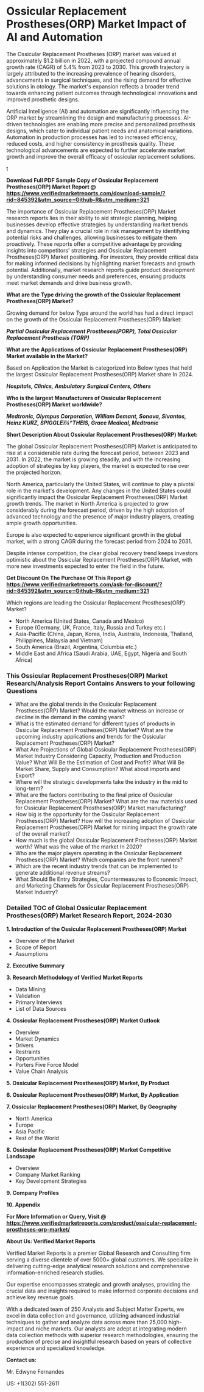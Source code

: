 <meta name="title" content="Global Ossicular Replacement Prostheses(ORP) Market Impact of AI and Automation"><meta name="description" content="The Ossicular Replacement Prostheses (ORP) market was valued at approximately $1.2 billion in 2022, with a projected compound annual growth rate (CAGR) of 5.4% from 20"><meta name="title" content="Ossicular Replacement Prostheses(ORP) Market Size, Share, Scope, Trends, Growth, Opportunities, Analysis, Forecast"><h1>Ossicular Replacement Prostheses(ORP) Market Impact of AI and Automation</h1><p>The Ossicular Replacement Prostheses (ORP) market was valued at approximately $1.2 billion in 2022, with a projected compound annual growth rate (CAGR) of 5.4% from 2023 to 2030. This growth trajectory is largely attributed to the increasing prevalence of hearing disorders, advancements in surgical techniques, and the rising demand for effective solutions in otology. The market's expansion reflects a broader trend towards enhancing patient outcomes through technological innovations and improved prosthetic designs.</p><p>Artificial Intelligence (AI) and automation are significantly influencing the ORP market by streamlining the design and manufacturing processes. AI-driven technologies are enabling more precise and personalized prosthesis designs, which cater to individual patient needs and anatomical variations. Automation in production processes has led to increased efficiency, reduced costs, and higher consistency in prosthesis quality. These technological advancements are expected to further accelerate market growth and improve the overall efficacy of ossicular replacement solutions.</p>t</p><p id="" class=""><strong>Download Full PDF Sample Copy of Ossicular Replacement Prostheses(ORP) Market Report @ <a href="https://www.verifiedmarketreports.com/download-sample/?rid=845392&utm_source=Github-R&utm_medium=321" target="_blank">https://www.verifiedmarketreports.com/download-sample/?rid=845392&utm_source=Github-R&utm_medium=321</a></strong></p><p>The importance of&nbsp;Ossicular Replacement Prostheses(ORP) Market research reports lies in their ability to aid strategic planning, helping businesses develop effective strategies by understanding market trends and dynamics. They play a crucial role in risk management by identifying potential risks and challenges, allowing businesses to mitigate them proactively. These reports offer a competitive advantage by providing insights into competitors' strategies and Ossicular Replacement Prostheses(ORP) Market positioning. For investors, they provide critical data for making informed decisions by highlighting market forecasts and growth potential. Additionally, market research reports guide product development by understanding consumer needs and preferences, ensuring products meet market demands and drive business growth.</p><p><strong>What are the&nbsp;Type driving the growth of the Ossicular Replacement Prostheses(ORP) Market?</strong></p><p id="" class="">Growing demand for below Type around the world has had a direct impact on the growth of the Ossicular Replacement Prostheses(ORP) Market:</p><em><strong>Partial Ossicular Replacement Prostheses(PORP), Total Ossicular Replacement Prosthesis (TORP)</strong></em></p><strong>What are the&nbsp;Applications&nbsp;of Ossicular Replacement Prostheses(ORP) Market available in the Market?</strong></p><p id="" class="">Based on Application the Market is categorized into Below types that held the largest Ossicular Replacement Prostheses(ORP) Market share In 2024.</p><em><strong>Hospitals, Clinics, Ambulatory Surgical Centers, Others</strong></em></p><strong>Who is the largest Manufacturers of Ossicular Replacement Prostheses(ORP) Market worldwide?</strong></p><p><em><strong>Medtronic, Olympus Corporation, William Demant, Sonova, Sivantos, Heinz KURZ, SPIGGLEï¼†THEIS, Grace Medical, Medtronic</strong></em></p><p id="" class=""><strong>Short Description About Ossicular Replacement Prostheses(ORP) Market:</strong></p><p>The global Ossicular Replacement Prostheses(ORP) Market is anticipated to rise at a considerable rate during the forecast period, between 2023 and 2031. In 2022, the market is growing steadily, and with the increasing adoption of strategies by key players, the market is expected to rise over the projected horizon.</p><p>North America, particularly the United States, will continue to play a pivotal role in the market's development. Any changes in the United States could significantly impact the Ossicular Replacement Prostheses(ORP) Market growth trends. The market in North America is projected to grow considerably during the forecast period, driven by the high adoption of advanced technology and the presence of major industry players, creating ample growth opportunities.</p><p>Europe is also expected to experience significant growth in the global market, with a strong CAGR during the forecast period from 2024 to 2031.</p><p>Despite intense competition, the clear global recovery trend keeps investors optimistic about the Ossicular Replacement Prostheses(ORP) Market, with more new investments expected to enter the field in the future.</p><p id="" class=""><strong>Get Discount On The Purchase Of This Report @ <a href="https://www.verifiedmarketreports.com/ask-for-discount/?rid=845392&utm_source=Github-R&utm_medium=321" target="_blank">https://www.verifiedmarketreports.com/ask-for-discount/?rid=845392&utm_source=Github-R&utm_medium=321</a></strong></p>Which regions are leading the Ossicular Replacement Prostheses(ORP) Market?</p><ul><li>North America (United States, Canada and Mexico)</li><li>Europe (Germany, UK, France, Italy, Russia and Turkey etc.)</li><li>Asia-Pacific (China, Japan, Korea, India, Australia, Indonesia, Thailand, Philippines, Malaysia and Vietnam)</li><li>South America (Brazil, Argentina, Columbia etc.)</li><li>Middle East and Africa (Saudi Arabia, UAE, Egypt, Nigeria and South Africa)</li></ul><h3 id="" class="">This Ossicular Replacement Prostheses(ORP) Market Research/Analysis Report Contains Answers to your following Questions</h3><ul><li>What are the global trends in the Ossicular Replacement Prostheses(ORP) Market? Would the market witness an increase or decline in the demand in the coming years?</li><li>What is the estimated demand for different types of products in Ossicular Replacement Prostheses(ORP) Market? What are the upcoming industry applications and trends for the Ossicular Replacement Prostheses(ORP) Market?</li><li>What Are Projections of Global Ossicular Replacement Prostheses(ORP) Market Industry Considering Capacity, Production and Production Value? What Will Be the Estimation of Cost and Profit? What Will Be Market Share, Supply and Consumption? What about imports and Export?</li><li>Where will the strategic developments take the industry in the mid to long-term?</li><li>What are the factors contributing to the final price of Ossicular Replacement Prostheses(ORP) Market? What are the raw materials used for Ossicular Replacement Prostheses(ORP) Market manufacturing?</li><li>How big is the opportunity for the Ossicular Replacement Prostheses(ORP) Market? How will the increasing adoption of Ossicular Replacement Prostheses(ORP) Market for mining impact the growth rate of the overall market?</li><li>How much is the global Ossicular Replacement Prostheses(ORP) Market worth? What was the value of the market In 2020?</li><li>Who are the major players operating in the Ossicular Replacement Prostheses(ORP) Market? Which companies are the front runners?</li><li>Which are the recent industry trends that can be implemented to generate additional revenue streams?</li><li>What Should Be Entry Strategies, Countermeasures to Economic Impact, and Marketing Channels for Ossicular Replacement Prostheses(ORP) Market Industry?</li></ul><h3 id="" class="">Detailed TOC of Global Ossicular Replacement Prostheses(ORP) Market Research Report, 2024-2030</h3><p id="" class=""><strong>1. Introduction of the Ossicular Replacement Prostheses(ORP) Market</strong></p><ul><li>Overview of the Market</li><li>Scope of Report</li><li>Assumptions</li></ul><p id="" class=""><strong>2. Executive Summary</strong></p><p id="" class=""><strong>3. Research Methodology of Verified Market Reports</strong></p><ul><li>Data Mining</li><li>Validation</li><li>Primary Interviews</li><li>List of Data Sources</li></ul><p id="" class=""><strong>4. Ossicular Replacement Prostheses(ORP) Market Outlook</strong></p><ul><li>Overview</li><li>Market Dynamics</li><li>Drivers</li><li>Restraints</li><li>Opportunities</li><li>Porters Five Force Model</li><li>Value Chain Analysis</li></ul><p id="" class=""><strong>5. Ossicular Replacement Prostheses(ORP) Market, By Product</strong></p><p id="" class=""><strong>6. Ossicular Replacement Prostheses(ORP) Market, By Application</strong></p><p id="" class=""><strong>7. Ossicular Replacement Prostheses(ORP) Market, By Geography</strong></p><ul><li>North America</li><li>Europe</li><li>Asia Pacific</li><li>Rest of the World</li></ul><p id="" class=""><strong>8. Ossicular Replacement Prostheses(ORP) Market Competitive Landscape</strong></p><ul><li>Overview</li><li>Company Market Ranking</li><li>Key Development Strategies</li></ul><p id="" class=""><strong>9. Company Profiles</strong></p><p id="" class=""><strong>10. Appendix</strong></p><p id="" class=""><strong>For More Information or Query, Visit @ <a href="https://www.verifiedmarketreports.com/product/ossicular-replacement-prostheses-orp-market/" target="_blank">https://www.verifiedmarketreports.com/product/ossicular-replacement-prostheses-orp-market/</a></strong></p><p id="" class=""><strong>About Us: Verified Market Reports</strong></p><p id="" class="">Verified Market Reports is a premier Global Research and Consulting firm serving a diverse clientele of over 5000+ global customers. We specialize in delivering cutting-edge analytical research solutions and comprehensive information-enriched research studies.</p><p id="" class="">Our expertise encompasses strategic and growth analyses, providing the crucial data and insights required to make informed corporate decisions and achieve key revenue goals.</p><p id="" class="">With a dedicated team of 250 Analysts and Subject Matter Experts, we excel in data collection and governance, utilizing advanced industrial techniques to gather and analyze data across more than 25,000 high-impact and niche markets. Our analysts are adept at integrating modern data collection methods with superior research methodologies, ensuring the production of precise and insightful research based on years of collective experience and specialized knowledge.</p><p id="" class=""><strong>Contact us:</strong></p><p id="" class="">Mr. Edwyne Fernandes</p><p id="" class="">US: +1(302) 551-2611</p>